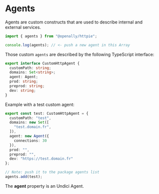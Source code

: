 # Agents

Agents are custom constructs that are used to describe internal and external services.

```js
import { agents } from "@openally/httpie";

console.log(agents); // <- push a new agent in this Array
```

Those custom `agents` are described by the following TypeScript interface:
```ts
export interface CustomHttpAgent {
  customPath: string;
  domains: Set<string>;
  agent: Agent;
  prod: string;
  preprod: string;
  dev: string;
}
```

Example with a test custom agent:
```ts
export const test: CustomHttpAgent = {
  customPath: "test",
  domains: new Set([
    "test.domain.fr",
  ]),
  agent: new Agent({
    connections: 30
  }),
  prod: "",
  preprod: "",
  dev: "https://test.domain.fr"
};

// Note: push it to the package agents list
agents.add(test);
```

The **agent** property is an Undici Agent.
